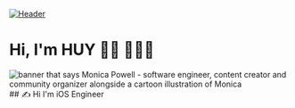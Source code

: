 [![Header](https://i.pinimg.com/474x/57/64/32/576432ab92e270631eaab49f5a78f355.jpg "Header")](https://www.facebook.com/huy.thanduc/)
# Hi, I'm HUY 👋🏾 👩🏾‍💻

<img src="https://magenest.com/wp-content/uploads/2021/10/hoc-lap-trinh-ios-1.jpg" alt="banner that says Monica Powell - software engineer, content creator and community organizer alongside a cartoon illustration of Monica">
## &#x270d; Hi I'm iOS Engineer

